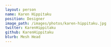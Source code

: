 ```yaml
---
layout: person
name: Karen Hippitaku
position: Designer
image_path: /images/photos/karen-hippitaku.jpg
twitter: KarenHippitaku
github: KarenHippitaku
blurb: Mesh Head
---
```

